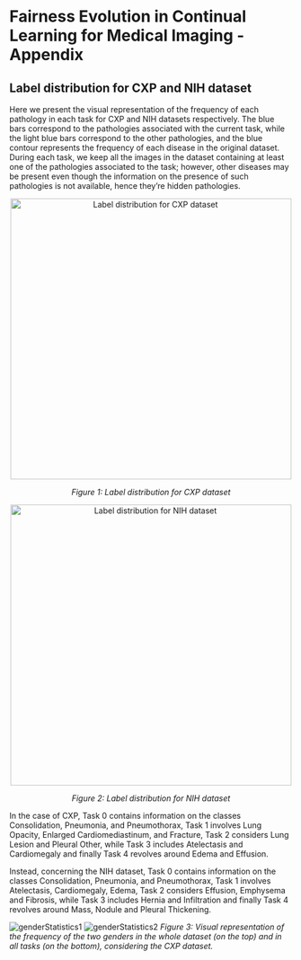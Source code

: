 # Fairness Evolution in Continual Learning for Medical Imaging - Appendix
## Label distribution for CXP and NIH dataset
Here we present the visual representation of the frequency of each pathology in each task for CXP and NIH datasets respectively. 
The blue bars correspond to the pathologies associated with the current task, while the light blue bars correspond to the other pathologies, and the blue contour represents the frequency of each disease in the original dataset. During each task, we keep all the images in the dataset containing at least one of the pathologies associated to the task; however, other diseases may be present even though the information on the presence of such pathologies is not available, hence they’re hidden pathologies.

<div style="text-align: center;">
  <img src="https://github.com/marinaceccon1/Fairness_Evolution_Continual_ChestXrays/assets/107349467/ff765ec4-7700-4f5e-9ccd-e32a0d61db7a" alt="Label distribution for CXP dataset" width="500"/>
  <p><em>Figure 1: Label distribution for CXP dataset</em></p>
</div>

<div style="text-align: center;">
  <img src="https://github.com/marinaceccon1/Fairness_Evolution_Continual_ChestXrays/assets/107349467/b62afd44-dd11-4bbc-8076-a0077c615cef" alt="Label distribution for NIH dataset" width="500"/>
  <p><em>Figure 2: Label distribution for NIH dataset</em></p>
</div>

In the case of CXP, Task 0 contains information on the classes Consolidation, Pneumonia, and Pneumothorax, Task 1 involves Lung Opacity, Enlarged Cardiomediastinum, and Fracture, Task 2 considers Lung Lesion and Pleural Other, while Task 3 includes Atelectasis and Cardiomegaly and finally Task 4 revolves around Edema and Effusion.

Instead, concerning the NIH dataset, Task 0 contains information on the classes Consolidation, Pneumonia, and Pneumothorax, Task 1 involves Atelectasis, Cardiomegaly, Edema, Task 2 considers Effusion, Emphysema and Fibrosis, while Task 3 includes Hernia and Infiltration and finally Task 4 revolves around Mass, Nodule and Pleural Thickening.


![genderStatistics1](https://github.com/marinaceccon1/Fairness_Evolution_Continual_ChestXrays/assets/107349467/239d4eba-fcd3-46d7-ae0d-140c1329904c)
![genderStatistics2](https://github.com/marinaceccon1/Fairness_Evolution_Continual_ChestXrays/assets/107349467/e876d514-4ed6-4155-b753-a999f9e21d19)
*Figure 3: Visual representation of the frequency of the two genders in the whole dataset (on the top) and in all tasks (on the bottom), considering the CXP dataset.*
